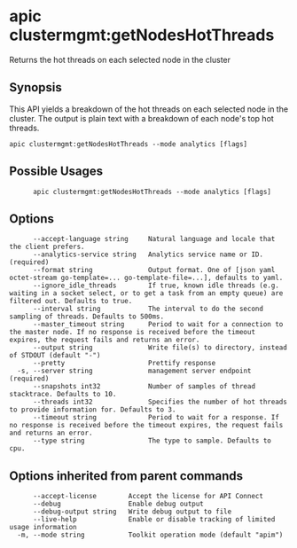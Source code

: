 # apic clustermgmt:getNodesHotThreads

Returns the hot threads on each selected node in the cluster

## Synopsis

This API yields a breakdown of the hot threads on each selected node in the cluster. The output is plain text with a breakdown of each node's top hot threads.

```
apic clustermgmt:getNodesHotThreads --mode analytics [flags]
```

## Possible Usages

```
      apic clustermgmt:getNodesHotThreads --mode analytics [flags]
```

## Options

```
      --accept-language string     Natural language and locale that the client prefers.
      --analytics-service string   Analytics service name or ID. (required)
      --format string              Output format. One of [json yaml octet-stream go-template=... go-template-file=...], defaults to yaml.
      --ignore_idle_threads        If true, known idle threads (e.g. waiting in a socket select, or to get a task from an empty queue) are filtered out. Defaults to true.
      --interval string            The interval to do the second sampling of threads. Defaults to 500ms.
      --master_timeout string      Period to wait for a connection to the master node. If no response is received before the timeout expires, the request fails and returns an error.
      --output string              Write file(s) to directory, instead of STDOUT (default "-")
      --pretty                     Prettify response
  -s, --server string              management server endpoint (required)
      --snapshots int32            Number of samples of thread stacktrace. Defaults to 10.
      --threads int32              Specifies the number of hot threads to provide information for. Defaults to 3.
      --timeout string             Period to wait for a response. If no response is received before the timeout expires, the request fails and returns an error.
      --type string                The type to sample. Defaults to cpu.
```

## Options inherited from parent commands

```
      --accept-license        Accept the license for API Connect
      --debug                 Enable debug output
      --debug-output string   Write debug output to file
      --live-help             Enable or disable tracking of limited usage information
  -m, --mode string           Toolkit operation mode (default "apim")
```
